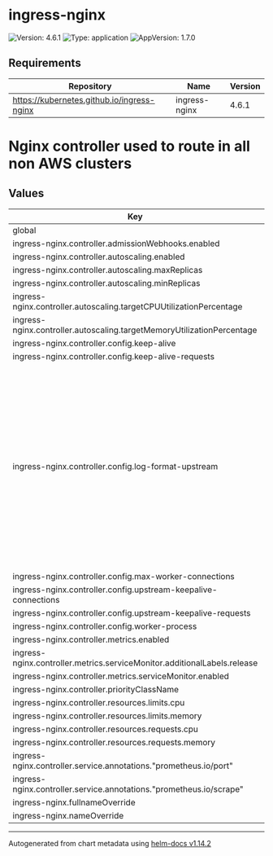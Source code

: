 # ingress-nginx

![Version: 4.6.1](https://img.shields.io/badge/Version-4.6.1-informational?style=flat-square) ![Type: application](https://img.shields.io/badge/Type-application-informational?style=flat-square) ![AppVersion: 1.7.0](https://img.shields.io/badge/AppVersion-1.7.0-informational?style=flat-square)

## Requirements

| Repository | Name | Version |
|------------|------|---------|
| https://kubernetes.github.io/ingress-nginx | ingress-nginx | 4.6.1 |

# Nginx controller used to route in all non AWS clusters

## Values

| Key | Type | Default | Description |
|-----|------|---------|-------------|
| global | object | `{}` |  |
| ingress-nginx.controller.admissionWebhooks.enabled | bool | `false` |  |
| ingress-nginx.controller.autoscaling.enabled | bool | `false` |  |
| ingress-nginx.controller.autoscaling.maxReplicas | int | `6` |  |
| ingress-nginx.controller.autoscaling.minReplicas | int | `2` |  |
| ingress-nginx.controller.autoscaling.targetCPUUtilizationPercentage | int | `50` |  |
| ingress-nginx.controller.autoscaling.targetMemoryUtilizationPercentage | int | `50` |  |
| ingress-nginx.controller.config.keep-alive | string | `"900"` |  |
| ingress-nginx.controller.config.keep-alive-requests | string | `"10000"` |  |
| ingress-nginx.controller.config.log-format-upstream | string | `"{\"time\": \"$time_iso8601\", \"remote_addr\": \"$proxy_protocol_addr\", \"x_forwarded_for\": \"$proxy_add_x_forwarded_for\", \"request_id\": \"$req_id\", \"remote_user\": \"$remote_user\", \"bytes_sent\": $bytes_sent, \"request_time\": $request_time, \"status\": $status, \"vhost\": \"$host\", \"request_proto\": \"$server_protocol\", \"path\": \"$uri\", \"request_query\": \"$args\", \"request_length\": $request_length, \"duration\": $request_time,\"method\": \"$request_method\", \"http_referrer\": \"$http_referer\", \"http_user_agent\": \"$http_user_agent\", \"ingress_namespace\": \"$namespace\" }"` |  |
| ingress-nginx.controller.config.max-worker-connections | string | `"65536"` |  |
| ingress-nginx.controller.config.upstream-keepalive-connections | string | `"300"` |  |
| ingress-nginx.controller.config.upstream-keepalive-requests | string | `"1000"` |  |
| ingress-nginx.controller.config.worker-process | int | `2` |  |
| ingress-nginx.controller.metrics.enabled | bool | `true` |  |
| ingress-nginx.controller.metrics.serviceMonitor.additionalLabels.release | string | `"prometheus"` |  |
| ingress-nginx.controller.metrics.serviceMonitor.enabled | bool | `true` |  |
| ingress-nginx.controller.priorityClassName | string | `"system-cluster-critical"` |  |
| ingress-nginx.controller.resources.limits.cpu | int | `2000` |  |
| ingress-nginx.controller.resources.limits.memory | string | `"4000Mi"` |  |
| ingress-nginx.controller.resources.requests.cpu | int | `500` |  |
| ingress-nginx.controller.resources.requests.memory | string | `"1000Mi"` |  |
| ingress-nginx.controller.service.annotations."prometheus.io/port" | int | `10254` |  |
| ingress-nginx.controller.service.annotations."prometheus.io/scrape" | bool | `true` |  |
| ingress-nginx.fullnameOverride | string | `"ingress-nginx"` |  |
| ingress-nginx.nameOverride | string | `"ingress-nginx"` |  |

----------------------------------------------
Autogenerated from chart metadata using [helm-docs v1.14.2](https://github.com/norwoodj/helm-docs/releases/v1.14.2)
